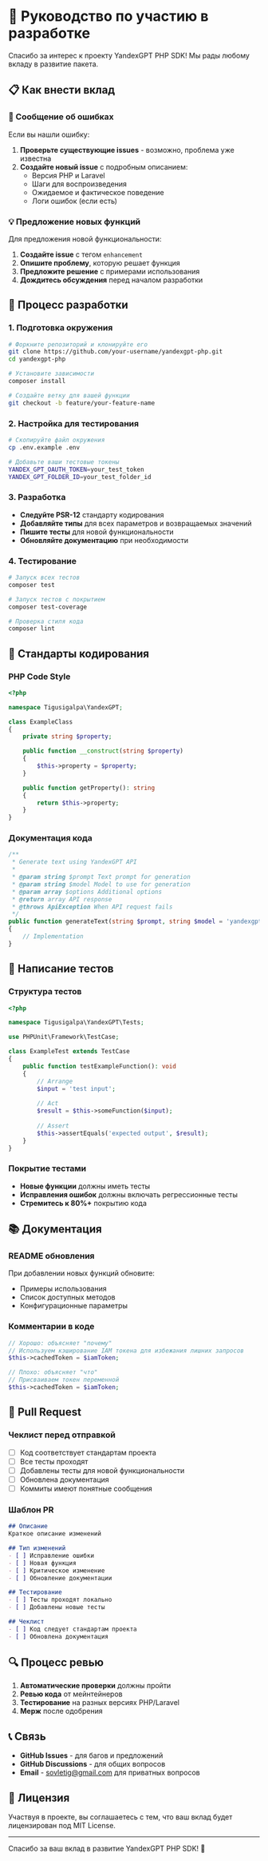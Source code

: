 # 🤝 Руководство по участию в разработке

Спасибо за интерес к проекту YandexGPT PHP SDK! Мы рады любому вкладу в развитие пакета.

## 📋 Как внести вклад

### 🐛 Сообщение об ошибках

Если вы нашли ошибку:

1. **Проверьте существующие issues** - возможно, проблема уже известна
2. **Создайте новый issue** с подробным описанием:
   - Версия PHP и Laravel
   - Шаги для воспроизведения
   - Ожидаемое и фактическое поведение
   - Логи ошибок (если есть)

### 💡 Предложение новых функций

Для предложения новой функциональности:

1. **Создайте issue** с тегом `enhancement`
2. **Опишите проблему**, которую решает функция
3. **Предложите решение** с примерами использования
4. **Дождитесь обсуждения** перед началом разработки

## 🔧 Процесс разработки

### 1. Подготовка окружения

```bash
# Форкните репозиторий и клонируйте его
git clone https://github.com/your-username/yandexgpt-php.git
cd yandexgpt-php

# Установите зависимости
composer install

# Создайте ветку для вашей функции
git checkout -b feature/your-feature-name
```

### 2. Настройка для тестирования

```bash
# Скопируйте файл окружения
cp .env.example .env

# Добавьте ваши тестовые токены
YANDEX_GPT_OAUTH_TOKEN=your_test_token
YANDEX_GPT_FOLDER_ID=your_test_folder_id
```

### 3. Разработка

- **Следуйте PSR-12** стандарту кодирования
- **Добавляйте типы** для всех параметров и возвращаемых значений
- **Пишите тесты** для новой функциональности
- **Обновляйте документацию** при необходимости

### 4. Тестирование

```bash
# Запуск всех тестов
composer test

# Запуск тестов с покрытием
composer test-coverage

# Проверка стиля кода
composer lint
```

## 📝 Стандарты кодирования

### PHP Code Style

```php
<?php

namespace Tigusigalpa\YandexGPT;

class ExampleClass
{
    private string $property;

    public function __construct(string $property)
    {
        $this->property = $property;
    }

    public function getProperty(): string
    {
        return $this->property;
    }
}
```

### Документация кода

```php
/**
 * Generate text using YandexGPT API
 *
 * @param string $prompt Text prompt for generation
 * @param string $model Model to use for generation
 * @param array $options Additional options
 * @return array API response
 * @throws ApiException When API request fails
 */
public function generateText(string $prompt, string $model = 'yandexgpt-lite', array $options = []): array
{
    // Implementation
}
```

## 🧪 Написание тестов

### Структура тестов

```php
<?php

namespace Tigusigalpa\YandexGPT\Tests;

use PHPUnit\Framework\TestCase;

class ExampleTest extends TestCase
{
    public function testExampleFunction(): void
    {
        // Arrange
        $input = 'test input';
        
        // Act
        $result = $this->someFunction($input);
        
        // Assert
        $this->assertEquals('expected output', $result);
    }
}
```

### Покрытие тестами

- **Новые функции** должны иметь тесты
- **Исправления ошибок** должны включать регрессионные тесты
- **Стремитесь к 80%+** покрытию кода

## 📚 Документация

### README обновления

При добавлении новых функций обновите:

- Примеры использования
- Список доступных методов
- Конфигурационные параметры

### Комментарии в коде

```php
// Хорошо: объясняет "почему"
// Используем кэширование IAM токена для избежания лишних запросов
$this->cachedToken = $iamToken;

// Плохо: объясняет "что"
// Присваиваем токен переменной
$this->cachedToken = $iamToken;
```

## 🚀 Pull Request

### Чеклист перед отправкой

- [ ] Код соответствует стандартам проекта
- [ ] Все тесты проходят
- [ ] Добавлены тесты для новой функциональности
- [ ] Обновлена документация
- [ ] Коммиты имеют понятные сообщения

### Шаблон PR

```markdown
## Описание
Краткое описание изменений

## Тип изменений
- [ ] Исправление ошибки
- [ ] Новая функция
- [ ] Критическое изменение
- [ ] Обновление документации

## Тестирование
- [ ] Тесты проходят локально
- [ ] Добавлены новые тесты

## Чеклист
- [ ] Код следует стандартам проекта
- [ ] Обновлена документация
```

## 🔍 Процесс ревью

1. **Автоматические проверки** должны пройти
2. **Ревью кода** от мейнтейнеров
3. **Тестирование** на разных версиях PHP/Laravel
4. **Мерж** после одобрения

## 📞 Связь

- **GitHub Issues** - для багов и предложений
- **GitHub Discussions** - для общих вопросов
- **Email** - sovletig@gmail.com для приватных вопросов

## 📄 Лицензия

Участвуя в проекте, вы соглашаетесь с тем, что ваш вклад будет лицензирован под MIT License.

---

Спасибо за ваш вклад в развитие YandexGPT PHP SDK! 🎉

